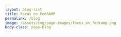 ```yaml
---
layout: blog-list
title: Focus on FedRAMP
permalink: /blog
image: /assets/img/page-images/focus_on_fedramp.png
body-class: page-blog
---
```


